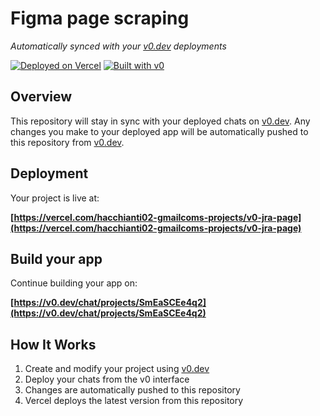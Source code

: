 # Figma page scraping

*Automatically synced with your [v0.dev](https://v0.dev) deployments*

[![Deployed on Vercel](https://img.shields.io/badge/Deployed%20on-Vercel-black?style=for-the-badge&logo=vercel)](https://vercel.com/hacchianti02-gmailcoms-projects/v0-jra-page)
[![Built with v0](https://img.shields.io/badge/Built%20with-v0.dev-black?style=for-the-badge)](https://v0.dev/chat/projects/SmEaSCEe4q2)

## Overview

This repository will stay in sync with your deployed chats on [v0.dev](https://v0.dev).
Any changes you make to your deployed app will be automatically pushed to this repository from [v0.dev](https://v0.dev).

## Deployment

Your project is live at:

**[https://vercel.com/hacchianti02-gmailcoms-projects/v0-jra-page](https://vercel.com/hacchianti02-gmailcoms-projects/v0-jra-page)**

## Build your app

Continue building your app on:

**[https://v0.dev/chat/projects/SmEaSCEe4q2](https://v0.dev/chat/projects/SmEaSCEe4q2)**

## How It Works

1. Create and modify your project using [v0.dev](https://v0.dev)
2. Deploy your chats from the v0 interface
3. Changes are automatically pushed to this repository
4. Vercel deploys the latest version from this repository
